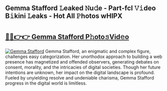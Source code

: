 ## Gemma Stafford 𝙻eaked 𝙽u𝚍e - Part-fcI 𝚅𝚒deo B𝚒kini 𝙻eaks - Hot All 𝙿hotos wHIPX

# <h2><a href="http://ld1g5v.urlbe.top/?page=Gemma+Stafford">🔗🔗👉👉 Gemma Stafford P𝚑oto𝚜Vid𝚎o</a></h2>

[![Gemma Stafford](https://i.imgur.com/eBuTRDB.gif)](http://ld1g5v.urlbe.top/?page=Gemma+Stafford)
Gemma Stafford, an enigmatic and complex figure, challenges easy categorization. Her unorthodox approach to building a web presence has magnetized and offended observers, generating debates on consent, morality, and the intricacies of digital societies. Though her future intentions are unknown, her impact on the digital landscape is profound. Fueled by unyielding resolve and undeniable charisma, Gemma Stafford progress in the digital world is limitless.
